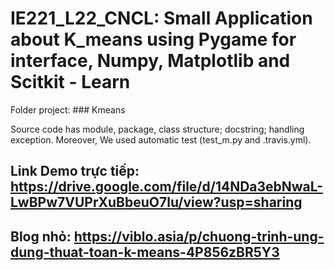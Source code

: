 # IE221_L22_CNCL: Small Application about K_means using Pygame for interface, Numpy, Matplotlib and Scitkit - Learn

Folder project: ### Kmeans

Source code has module, package, class structure; docstring; handling exception. Moreover, We used automatic test (test_m.py and .travis.yml).

## Link Demo trực tiếp: https://drive.google.com/file/d/14NDa3ebNwaL-LwBPw7VUPrXuBbeuO7lu/view?usp=sharing

## Blog nhỏ: https://viblo.asia/p/chuong-trinh-ung-dung-thuat-toan-k-means-4P856zBR5Y3
